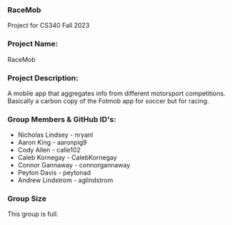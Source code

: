 ### RaceMob
Project for CS340 Fall 2023

### Project Name: 
RaceMob
### Project Description: 
A mobile app that aggregates info from different motorsport competitions. Basically a carbon copy of the Fotmob app for soccer but for racing.
### Group Members & GitHub ID's:
- Nicholas Lindsey - nryanl
- Aaron King - aaronpig9
- Cody Allen - calle102
- Caleb Kornegay - CalebKornegay
- Connor Gannaway - connorgannaway
- Peyton Davis - peytonad
- Andrew Lindstrom - aglindstrom

### Group Size
 This group is full.
